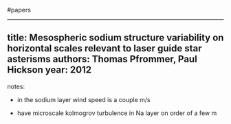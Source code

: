 #papers

---
title: Mesospheric sodium structure variability on horizontal scales relevant to laser guide star asterisms
authors: Thomas Pfrommer, Paul Hickson
year: 2012
---
notes:
- in the sodium layer wind speed is a couple m/s

- have microscale kolmogrov turbulence in Na layer on order of a few m